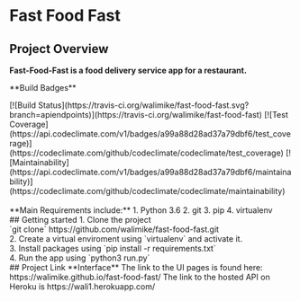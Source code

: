 # Fast Food Fast #
## Project Overview ##
**Fast-Food-Fast is a food delivery service app for a restaurant.**
<p/>
**Build Badges**<p/>
[![Build Status](https://travis-ci.org/walimike/fast-food-fast.svg?branch=apiendpoints)](https://travis-ci.org/walimike/fast-food-fast)        
[![Test Coverage](https://api.codeclimate.com/v1/badges/a99a88d28ad37a79dbf6/test_coverage)](https://codeclimate.com/github/codeclimate/codeclimate/test_coverage)                                         
[![Maintainability](https://api.codeclimate.com/v1/badges/a99a88d28ad37a79dbf6/maintainability)](https://codeclimate.com/github/codeclimate/codeclimate/maintainability)
<br/><br/>
**Main Requirements include:**
1. Python 3.6
2. git
3. pip
4. virtualenv
<br/>
## Getting started
1. Clone the project<br />
`git clone` https://github.com/walimike/fast-food-fast.git<br />
2. Create a virtual enviroment using `virtualenv` and activate it.<br />
3. Install packages using `pip install -r requirements.txt`<br />
4. Run the app using `python3 run.py`<br />
## Project Link 
**Interface**
The link to the UI pages is found here: https://walimike.github.io/fast-food-fast/
The link to the hosted API on Heroku is https://wali1.herokuapp.com/

